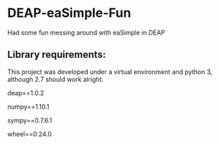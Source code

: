 # DEAP-eaSimple-Fun
Had some fun messing around with eaSimple in DEAP

## Library requirements:
This project was developed under a virtual environment and python 3, although 
2.7 should work alright.

deap==1.0.2

numpy==1.10.1

sympy==0.7.6.1

wheel==0.24.0

